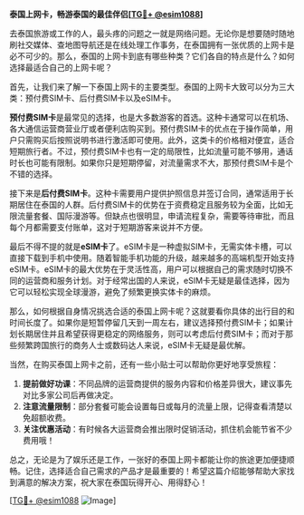 **泰国上网卡，畅游泰国的最佳伴侣[[TG💪+ @esim1088](https://t.me/s/esim1088)]**

去泰国旅游或工作的人，最头疼的问题之一就是网络问题。无论你是想要随时随地刷社交媒体、查地图导航还是在线处理工作事务，在泰国拥有一张优质的上网卡是必不可少的。那么，泰国的上网卡到底有哪些种类？它们各自的特点是什么？如何选择最适合自己的上网卡呢？

首先，让我们来了解一下泰国上网卡的主要类型。泰国的上网卡大致可以分为三大类：预付费SIM卡、后付费SIM卡以及eSIM卡。

**预付费SIM卡**是最常见的选择，也是大多数游客的首选。这种卡通常可以在机场、各大通信运营商营业厅或者便利店购买到。预付费SIM卡的优点在于操作简单，用户只需购买后按照说明书进行激活即可使用。此外，这类卡的价格相对便宜，适合短期旅行者。不过，预付费SIM卡也有一定的局限性，比如流量可能不够用，通话时长也可能有限制。如果你只是短期停留，对流量需求不大，那预付费SIM卡是个不错的选择。

接下来是**后付费SIM卡**。这种卡需要用户提供护照信息并签订合同，通常适用于长期居住在泰国的人群。后付费SIM卡的优势在于资费稳定且服务较为全面，比如无限流量套餐、国际漫游等。但缺点也很明显，申请流程复杂，需要等待审批，而且每个月都需要支付账单，这对于短期游客来说并不方便。

最后不得不提的就是**eSIM卡**了。eSIM卡是一种虚拟SIM卡，无需实体卡槽，可以直接下载到手机中使用。随着智能手机功能的升级，越来越多的高端机型开始支持eSIM卡。eSIM卡的最大优势在于灵活性高，用户可以根据自己的需求随时切换不同的运营商和服务计划。对于经常出国的人来说，eSIM卡无疑是最佳选择，因为它可以轻松实现全球漫游，避免了频繁更换实体卡的麻烦。

那么，如何根据自身情况挑选合适的泰国上网卡呢？这就要看你具体的出行目的和时间长度了。如果你是短暂停留几天到一周左右，建议选择预付费SIM卡；如果计划长期居住并且希望获得更稳定的网络服务，则可以考虑后付费SIM卡；而对于那些频繁跨国旅行的商务人士或数码达人来说，eSIM卡无疑是最优解。

当然，在购买泰国上网卡之前，还有一些小贴士可以帮助你更好地享受旅程：

1. **提前做好功课**：不同品牌的运营商提供的服务内容和价格差异很大，建议事先对比多家公司后再做决定。
2. **注意流量限制**：部分套餐可能会设置每日或每月的流量上限，记得查看清楚以免超额收费。
3. **关注优惠活动**：有时候各大运营商会推出限时促销活动，抓住机会能节省不少费用哦！

总之，无论是为了娱乐还是工作，一张好的泰国上网卡都能让你的旅途更加便捷顺畅。记住，选择适合自己需求的产品才是最重要的！希望这篇介绍能够帮助大家找到满意的解决方案，祝大家在泰国玩得开心、用得舒心！

[[TG💪+ @esim1088](https://t.me/s/esim1088) ![Image](https://i.postimg.cc/4NQfJmqS/Snipaste-2025-05-13-00-14-12.png)]
